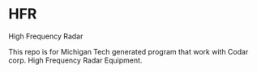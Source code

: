 # HFR
 High Frequency Radar

This repo is for Michigan Tech generated program that work with Codar corp. High Frequency Radar Equipment.
